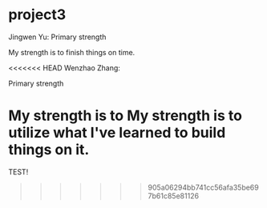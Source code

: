 # project3

Jingwen Yu:
Primary strength

My strength is to finish things on time.

<<<<<<< HEAD
Wenzhao Zhang:

Primary strength

My strength is to My strength is to utilize what I've learned to build things on it.
=======

TEST!
>>>>>>> 905a06294bb741cc56afa35be697b61c85e81126
